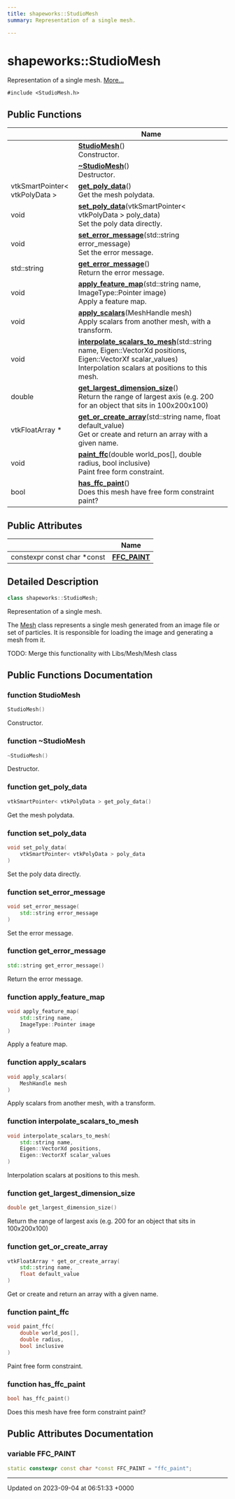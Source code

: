 ```yaml
---
title: shapeworks::StudioMesh
summary: Representation of a single mesh. 

---
```


# shapeworks::StudioMesh



Representation of a single mesh.  [More...](#detailed-description)


`#include <StudioMesh.h>`

## Public Functions

|                | Name           |
| -------------- | -------------- |
| | **[StudioMesh](../Classes/classshapeworks_1_1StudioMesh.md#function-studiomesh)**()<br>Constructor.  |
| | **[~StudioMesh](../Classes/classshapeworks_1_1StudioMesh.md#function-~studiomesh)**()<br>Destructor.  |
| vtkSmartPointer< vtkPolyData > | **[get_poly_data](../Classes/classshapeworks_1_1StudioMesh.md#function-get-poly-data)**()<br>Get the mesh polydata.  |
| void | **[set_poly_data](../Classes/classshapeworks_1_1StudioMesh.md#function-set-poly-data)**(vtkSmartPointer< vtkPolyData > poly_data)<br>Set the poly data directly.  |
| void | **[set_error_message](../Classes/classshapeworks_1_1StudioMesh.md#function-set-error-message)**(std::string error_message)<br>Set the error message.  |
| std::string | **[get_error_message](../Classes/classshapeworks_1_1StudioMesh.md#function-get-error-message)**()<br>Return the error message.  |
| void | **[apply_feature_map](../Classes/classshapeworks_1_1StudioMesh.md#function-apply-feature-map)**(std::string name, ImageType::Pointer image)<br>Apply a feature map.  |
| void | **[apply_scalars](../Classes/classshapeworks_1_1StudioMesh.md#function-apply-scalars)**(MeshHandle mesh)<br>Apply scalars from another mesh, with a transform.  |
| void | **[interpolate_scalars_to_mesh](../Classes/classshapeworks_1_1StudioMesh.md#function-interpolate-scalars-to-mesh)**(std::string name, Eigen::VectorXd positions, Eigen::VectorXf scalar_values)<br>Interpolation scalars at positions to this mesh.  |
| double | **[get_largest_dimension_size](../Classes/classshapeworks_1_1StudioMesh.md#function-get-largest-dimension-size)**()<br>Return the range of largest axis (e.g. 200 for an object that sits in 100x200x100)  |
| vtkFloatArray * | **[get_or_create_array](../Classes/classshapeworks_1_1StudioMesh.md#function-get-or-create-array)**(std::string name, float default_value)<br>Get or create and return an array with a given name.  |
| void | **[paint_ffc](../Classes/classshapeworks_1_1StudioMesh.md#function-paint-ffc)**(double world_pos[], double radius, bool inclusive)<br>Paint free form constraint.  |
| bool | **[has_ffc_paint](../Classes/classshapeworks_1_1StudioMesh.md#function-has-ffc-paint)**()<br>Does this mesh have free form constraint paint?  |

## Public Attributes

|                | Name           |
| -------------- | -------------- |
| constexpr const char *const | **[FFC_PAINT](../Classes/classshapeworks_1_1StudioMesh.md#variable-ffc-paint)**  |

## Detailed Description

```cpp
class shapeworks::StudioMesh;
```

Representation of a single mesh. 

The [Mesh](../Classes/classshapeworks_1_1Mesh.md) class represents a single mesh generated from an image file or set of particles. It is responsible for loading the image and generating a mesh from it.

TODO: Merge this functionality with Libs/Mesh/Mesh class 

## Public Functions Documentation

### function StudioMesh

```cpp
StudioMesh()
```

Constructor. 

### function ~StudioMesh

```cpp
~StudioMesh()
```

Destructor. 

### function get_poly_data

```cpp
vtkSmartPointer< vtkPolyData > get_poly_data()
```

Get the mesh polydata. 

### function set_poly_data

```cpp
void set_poly_data(
    vtkSmartPointer< vtkPolyData > poly_data
)
```

Set the poly data directly. 

### function set_error_message

```cpp
void set_error_message(
    std::string error_message
)
```

Set the error message. 

### function get_error_message

```cpp
std::string get_error_message()
```

Return the error message. 

### function apply_feature_map

```cpp
void apply_feature_map(
    std::string name,
    ImageType::Pointer image
)
```

Apply a feature map. 

### function apply_scalars

```cpp
void apply_scalars(
    MeshHandle mesh
)
```

Apply scalars from another mesh, with a transform. 

### function interpolate_scalars_to_mesh

```cpp
void interpolate_scalars_to_mesh(
    std::string name,
    Eigen::VectorXd positions,
    Eigen::VectorXf scalar_values
)
```

Interpolation scalars at positions to this mesh. 

### function get_largest_dimension_size

```cpp
double get_largest_dimension_size()
```

Return the range of largest axis (e.g. 200 for an object that sits in 100x200x100) 

### function get_or_create_array

```cpp
vtkFloatArray * get_or_create_array(
    std::string name,
    float default_value
)
```

Get or create and return an array with a given name. 

### function paint_ffc

```cpp
void paint_ffc(
    double world_pos[],
    double radius,
    bool inclusive
)
```

Paint free form constraint. 

### function has_ffc_paint

```cpp
bool has_ffc_paint()
```

Does this mesh have free form constraint paint? 

## Public Attributes Documentation

### variable FFC_PAINT

```cpp
static constexpr const char *const FFC_PAINT = "ffc_paint";
```


-------------------------------

Updated on 2023-09-04 at 06:51:33 +0000